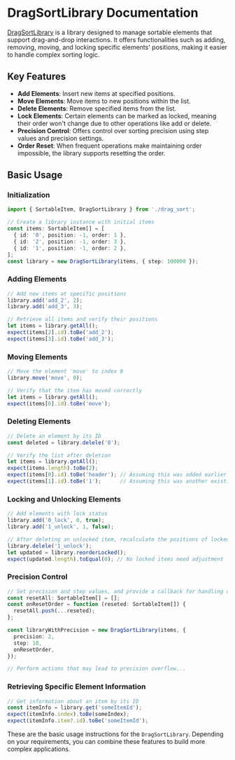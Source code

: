 # DragSortLibrary Documentation

[DragSortLibrary](./drag_sort.ts) is a library designed to manage sortable elements that support drag-and-drop interactions. It offers functionalities such as adding, removing, moving, and locking specific elements' positions, making it easier to handle complex sorting logic.

## Key Features

- **Add Elements**: Insert new items at specified positions.
- **Move Elements**: Move items to new positions within the list.
- **Delete Elements**: Remove specified items from the list.
- **Lock Elements**: Certain elements can be marked as locked, meaning their order won't change due to other operations like add or delete.
- **Precision Control**: Offers control over sorting precision using step values and precision settings.
- **Order Reset**: When frequent operations make maintaining order impossible, the library supports resetting the order.

## Basic Usage

### Initialization

```typescript
import { SortableItem, DragSortLibrary } from './drag_sort';

// Create a library instance with initial items
const items: SortableItem[] = [
  { id: '0', position: -1, order: 1 },
  { id: '2', position: -1, order: 3 },
  { id: '1', position: -1, order: 2 },
];
const library = new DragSortLibrary(items, { step: 100000 });
```

### Adding Elements

```typescript
// Add new items at specific positions
library.add('add_2', 2);
library.add('add_3', 3);

// Retrieve all items and verify their positions
let items = library.getAll();
expect(items[2].id).toBe('add_2');
expect(items[3].id).toBe('add_3');
```

### Moving Elements

```typescript
// Move the element 'move' to index 0
library.move('move', 0);

// Verify that the item has moved correctly
let items = library.getAll();
expect(items[0].id).toBe('move');
```

### Deleting Elements

```typescript
// Delete an element by its ID
const deleted = library.delele('0');

// Verify the list after deletion
let items = library.getAll();
expect(items.length).toBe(2);
expect(items[0].id).toBe('header'); // Assuming this was added earlier
expect(items[1].id).toBe('1');      // Assuming this was another existing item
```

### Locking and Unlocking Elements

```typescript
// Add elements with lock status
library.add('0_lock', 0, true);
library.add('1_unlock', 1, false);

// After deleting an unlocked item, recalculate the positions of locked items
library.delele('1_unlock');
let updated = library.reorderLocked();
expect(updated.length).toEqual(0); // No locked items need adjustment
```

### Precision Control

```typescript
// Set precision and step values, and provide a callback for handling order resets
const resetAll: SortableItem[] = [];
const onResetOrder = function (reseted: SortableItem[]) {
  resetAll.push(...reseted);
};

const libraryWithPrecision = new DragSortLibrary(items, {
  precision: 2,
  step: 10,
  onResetOrder,
});

// Perform actions that may lead to precision overflow...
```

### Retrieving Specific Element Information

```typescript
// Get information about an item by its ID
const itemInfo = library.get('someItemId');
expect(itemInfo.index).toBe(someIndex);
expect(itemInfo.item?.id).toBe('someItemId');
```

These are the basic usage instructions for the `DragSortLibrary`. Depending on your requirements, you can combine these features to build more complex applications.